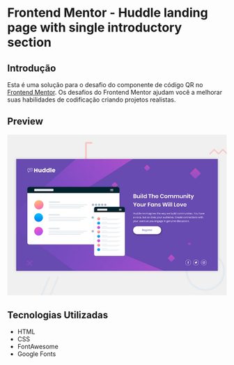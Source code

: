 # Frontend Mentor - Huddle landing page with single introductory section

## Introdução

Esta é uma solução para o desafio do componente de código QR no [Frontend Mentor](https://www.frontendmentor.io). Os desafios do Frontend Mentor ajudam você a melhorar suas habilidades de codificação criando projetos realistas.

## Preview

![Design preview for the Huddle landing page with single introductory section](./design/desktop-preview.jpg)

## Tecnologias Utilizadas
<ul>
  <li>HTML</li>
  <li>CSS</li>
  <li>FontAwesome</li>
  <li>Google Fonts</li>
</ul>
